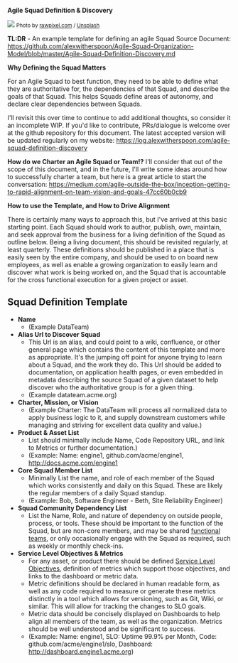 **Agile Squad Definition & Discovery**

![](https://images.unsplash.com/photo-1519636125090-67a506cc7c74?ixlib=rb-0.3.5&q=80&fm=jpg&crop=entropy&cs=tinysrgb&w=1080&fit=max&ixid=eyJhcHBfaWQiOjExNzczfQ&s=457d4670adba65cda3c031ded54d7aa6)
<small>Photo by [rawpixel.com](https://unsplash.com/@rawpixel?utm_source=ghost&utm_medium=referral&utm_campaign=api-credit) / [Unsplash](https://unsplash.com/?utm_source=ghost&utm_medium=referral&utm_campaign=api-credit)</small>

**TL:DR** - An example template for defining an agile Squad
Source Document: https://github.com/alexwitherspoon/Agile-Squad-Organization-Model/blob/master/Agile-Squad-Definition-Discovery.md

**Why Defining the Squad Matters**

For an Agile Squad to best function, they need to be able to define what they are authoritative for, the dependencies of that Squad, and describe the goals of that Squad. This helps Squads define areas of autonomy, and declare clear dependencies between Squads. 

I'll revisit this over time to continue to add additional thoughts, so consider it an incomplete WIP. If you'd like to contribute, PRs/dialogue is welcome over at the github repository for this document. The latest accepted version will be updated regularly on my website: https://log.alexwitherspoon.com/agile-squad-definition-discovery

**How do we Charter an Agile Squad or Team!?**
I'll consider that out of the scope of this document, and in the future, I'll write some ideas around how to successfully charter a team, but here is a great article to start the conversation: https://medium.com/agile-outside-the-box/inception-getting-to-rapid-alignment-on-team-vision-and-goals-47cc60b0cb9

**How to use the Template, and How to Drive Alignment**

There is certainly many ways to approach this, but I've arrived at this basic starting point. Each Squad should work to author, publish, own, maintain, and seek approval from the business for a living definition of the Squad as outline below. Being a living document, this should be revisited regularly, at least quarterly. These definitions should be published in a place that is easily seen by the entire company, and should be used to on board new employees, as well as enable a growing organization to easily learn and discover what work is being worked on, and the Squad that is accountable for the cross functional execution for a given project or asset.

## Squad Definition Template

* **Name**
    * (Example DataTeam)
* **Alias Url to Discover Squad**
    * This Url is an alias, and could point to a wiki, confluence, or other general page which contains the content of this template and more as appropriate. It's the jumping off point for anyone trying to learn about a Squad, and the work they do. This Url should be added to documentation, on application health pages, or even embedded in metadata describing the source Squad of a given dataset to help discover who the authoritative group is for a given thing.
    * (Example datateam.acme.org)
* **Charter, Mission, or Vision**
    * (Example Charter: The DataTeam will process all normalized data to apply business logic to it, and supply downstream customers while managing and striving for excellent data quality and value.)
* **Product & Asset List**
    * List should minimally include Name, Code Repository URL, and link to Metrics or further documentation.)
    * (Example: Name: engine1, github.com/acme/engine1, http://docs.acme.com/engine1 
* **Core Squad Member List**
    * Minimally List the name, and role of each member of the Squad which works consistently and daily on this Squad. These are likely the regular members of a daily Squad standup.
    * (Example: Bob, Software Engineer - Beth, Site Reliability Engineer)
* **Squad Community Dependency List**
    * List the Name, Role, and nature of dependency on outside people, process, or tools. These should be important to the function of the Squad, but are non-core members, and may be shared [functional teams](https://log.alexwitherspoon.com/agile-squad-organization-models/), or only occasionally engage with the Squad as required, such as weekly or monthly check-ins.
* **Service Level Objectives & Metrics**
    * For any asset, or product there should be defined [Service Level Objectives](https://en.wikipedia.org/wiki/Service_level_objective), definition of metrics which support those objectives, and links to the dashboard or metric data. 
    * Metric definitions should be declared in human readable form, as well as any code required to measure or generate these metrics distinctly in a tool which allows for versioning, such as Git, Wiki, or similar. This will allow for tracking the changes to SLO goals.
    * Metric data should be concisely displayed on Dashboards to help align all members of the team, as well as the organization. Metrics should be well understood and be significant to success. 
    * (Example: Name: engine1, SLO: Uptime 99.9% per Month, Code: github.com/acme/engine1/slo, Dashboard: http://dashboard.engine1.acme.org)
